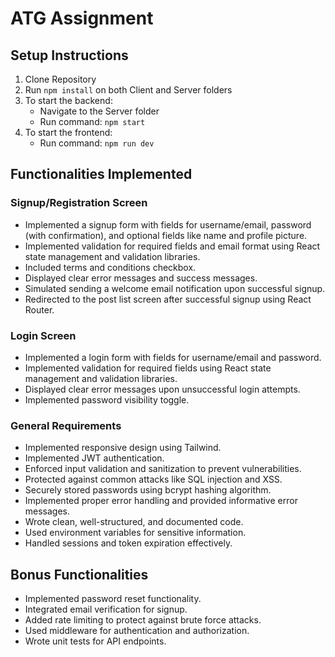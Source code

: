 # ATG Assignment

## Setup Instructions

1. Clone Repository
2. Run `npm install` on both Client and Server folders
3. To start the backend:
    - Navigate to the Server folder
    - Run command: `npm start`
4. To start the frontend:
    - Run command: `npm run dev`

## Functionalities Implemented

### Signup/Registration Screen
- Implemented a signup form with fields for username/email, password (with confirmation), and optional fields like name and profile picture.
- Implemented validation for required fields and email format using React state management and validation libraries.
- Included terms and conditions checkbox.
- Displayed clear error messages and success messages.
- Simulated sending a welcome email notification upon successful signup.
- Redirected to the post list screen after successful signup using React Router.

### Login Screen
- Implemented a login form with fields for username/email and password.
- Implemented validation for required fields using React state management and validation libraries.
- Displayed clear error messages upon unsuccessful login attempts.
- Implemented password visibility toggle.

### General Requirements
- Implemented responsive design using Tailwind.
- Implemented JWT authentication.
- Enforced input validation and sanitization to prevent vulnerabilities.
- Protected against common attacks like SQL injection and XSS.
- Securely stored passwords using bcrypt hashing algorithm.
- Implemented proper error handling and provided informative error messages.
- Wrote clean, well-structured, and documented code.
- Used environment variables for sensitive information.
- Handled sessions and token expiration effectively.

## Bonus Functionalities
- Implemented password reset functionality.
- Integrated email verification for signup.
- Added rate limiting to protect against brute force attacks.
- Used middleware for authentication and authorization.
- Wrote unit tests for API endpoints.

